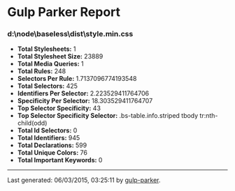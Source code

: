 # Gulp Parker Report


### d:\node\baseless\dist\style.min.css

- **Total Stylesheets:** 1
- **Total Stylesheet Size:** 23889
- **Total Media Queries:** 1
- **Total Rules:** 248
- **Selectors Per Rule:** 1.7137096774193548
- **Total Selectors:** 425
- **Identifiers Per Selector:** 2.223529411764706
- **Specificity Per Selector:** 18.303529411764707
- **Top Selector Specificity:** 43
- **Top Selector Specificity Selector:** .bs-table.info.striped tbody tr:nth-child(odd)
- **Total Id Selectors:** 0
- **Total Identifiers:** 945
- **Total Declarations:** 599
- **Total Unique Colors:** 76
- **Total Important Keywords:** 0

* * *

Last generated: 06/03/2015, 03:25:11 by [gulp-parker](https://github.com/PavelDemyanenko/gulp-parker).
